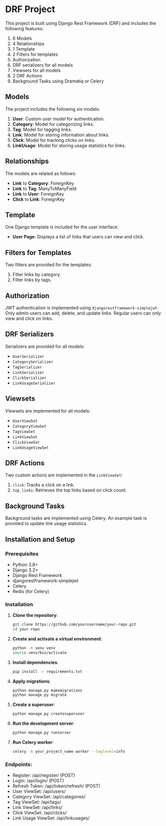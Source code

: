 # DRF Project

This project is built using Django Rest Framework (DRF) and includes the following features:
1. 6 Models
2. 4 Relationships
3. 1 Template
4. 2 Filters for templates
5. Authorization
6. DRF serializers for all models
7. Viewsets for all models
8. 2 DRF Actions
9. Background Tasks using Dramatiq or Celery

## Models

The project includes the following six models:
1. **User**: Custom user model for authentication.
2. **Category**: Model for categorizing links.
3. **Tag**: Model for tagging links.
4. **Link**: Model for storing information about links.
5. **Click**: Model for tracking clicks on links.
6. **LinkUsage**: Model for storing usage statistics for links.

## Relationships

The models are related as follows:
- **Link** to **Category**: ForeignKey
- **Link** to **Tag**: ManyToManyField
- **Link** to **User**: ForeignKey
- **Click** to **Link**: ForeignKey

## Template

One Django template is included for the user interface:
- **User Page**: Displays a list of links that users can view and click.

## Filters for Templates

Two filters are provided for the templates:
1. Filter links by category.
2. Filter links by tags.

## Authorization

JWT authentication is implemented using `djangorestframework-simplejwt`. Only admin users can add, delete, and update links. Regular users can only view and click on links.

## DRF Serializers

Serializers are provided for all models:
- `UserSerializer`
- `CategorySerializer`
- `TagSerializer`
- `LinkSerializer`
- `ClickSerializer`
- `LinkUsageSerializer`

## Viewsets

Viewsets are implemented for all models:
- `UserViewSet`
- `CategoryViewSet`
- `TagViewSet`
- `LinkViewSet`
- `ClickViewSet`
- `LinkUsageViewSet`

## DRF Actions

Two custom actions are implemented in the `LinkViewSet`:
1. `click`: Tracks a click on a link.
2. `top_links`: Retrieves the top links based on click count.

## Background Tasks

Background tasks are implemented using Celery. An example task is provided to update link usage statistics.

## Installation and Setup

### Prerequisites

- Python 3.8+
- Django 3.2+
- Django Rest Framework
- djangorestframework-simplejwt
- Celery
- Redis (for Celery)

### Installation

1. **Clone the repository**:
   ```sh
   git clone https://github.com/yourusername/your-repo.git
   cd your-repo
2. **Create and activate a virtual environment**:
    ```sh
    python -m venv venv
    source venv/bin/activate
3. **Install dependencies**:
    ```sh
    pip install -r requirements.txt
4. **Apply migrations**:
    ```sh
    python manage.py makemigrations
    python manage.py migrate
5. **Create a superuser**:
    ```sh
    python manage.py createsuperuser
6. **Run the development server**:
    ```sh
    python manage.py runserver
7. **Run Celery worker**:
    ```sh
    celery -A your_project_name worker --loglevel=info

### Endpoints:
- Register: /api/register/ (POST)
- Login: /api/login/ (POST)
- Refresh Token: /api/token/refresh/ (POST)
- User ViewSet: /api/users/
- Category ViewSet: /api/categories/
- Tag ViewSet: /api/tags/
- Link ViewSet: /api/links/
- Click ViewSet: /api/clicks/
- Link Usage ViewSet: /api/linkusages/